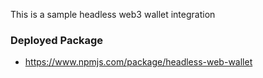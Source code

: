 This is a sample headless web3 wallet integration


### Deployed Package
- https://www.npmjs.com/package/headless-web-wallet
